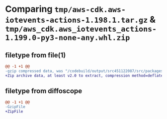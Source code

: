 # Comparing `tmp/aws-cdk.aws-iotevents-actions-1.198.1.tar.gz` & `tmp/aws_cdk.aws_iotevents_actions-1.199.0-py3-none-any.whl.zip`

## filetype from file(1)

```diff
@@ -1 +1 @@
-gzip compressed data, was "/codebuild/output/src451122087/src/packages/@aws-cdk/aws-iotevents-actions/dist/python/aws-cdk.aws-iotevents-actions-1.198.1.ta", last modified: Tue Mar 28 21:38:38 2023, max compression
+Zip archive data, at least v2.0 to extract, compression method=deflate
```

## filetype from diffoscope

```diff
@@ -1 +1 @@
-GzipFile
+ZipFile
```

